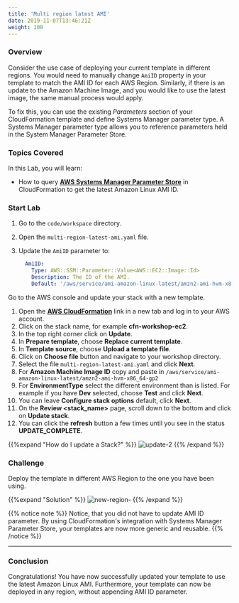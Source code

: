 ```yaml
---
title: 'Multi region latest AMI'
date: 2019-11-07T13:46:21Z
weight: 100
---
```


### Overview
Consider the use case of deploying your current template in different regions. You would need to manually change `AmiID`
property in your template to match the AMI ID for each AWS Region. Similarly, if there is an update to the Amazon Machine
Image, and you would like to use the latest image, the same manual process would apply.

To fix this, you can use the existing _Parameters_ section of your CloudFormation template and define Systems Manager parameter
type. A Systems Manager parameter type allows you to reference parameters held in the System Manager Parameter Store.

### Topics Covered
In this Lab, you will learn:

+ How to query **[AWS Systems Manager Parameter Store](https://aws.amazon.com/blogs/compute/query-for-the-latest-amazon-linux-ami-ids-using-aws-systems-manager-parameter-store/)** in CloudFormation to get the latest Amazon Linux AMI ID.

### Start Lab

1. Go to the `code/workspace` directory.
1. Open the `multi-region-latest-ami.yaml` file.
1. Update the `AmiID` parameter to:

    ```yaml
      AmiID:
        Type: AWS::SSM::Parameter::Value<AWS::EC2::Image::Id>
        Description: The ID of the AMI.
        Default: '/aws/service/ami-amazon-linux-latest/amzn2-ami-hvm-x86_64-gp2'
   ```

Go to the AWS console and update your stack with a new template.

1. Open the **[AWS CloudFormation](https://console.aws.amazon.com/cloudformation)** link in a new tab and log in to your AWS account.
1. Click on the stack name, for example **cfn-workshop-ec2**.
1. In the top right corner click on **Update**.
1. In **Prepare template**, choose **Replace current template**.
1. In **Template source**, choose **Upload a template file**.
1. Click on **Choose file** button and navigate to your workshop directory.
1. Select the file `multi-region-latest-ami.yaml` and click **Next**.
1. For **Amazon Machine Image ID** copy and paste in `/aws/service/ami-amazon-linux-latest/amzn2-ami-hvm-x86_64-gp2`
1. For **EnvironmentType** select the different environment than is listed. For example if you have **Dev** selected, choose **Test** and click **Next**.
1. You can leave **Configure stack options** default, click **Next**.
1. On the **Review <stack_name>** page, scroll down to the bottom and click on **Update stack**.
1. You can click the **refresh** button a few times until you see in the status **UPDATE_COMPLETE**.

{{%expand "How do I update a Stack?" %}}
![update-2](multi-region-latest-ami/update-2.gif)
{{% /expand %}}

### Challenge
Deploy the template in different AWS Region to the one you have been using.

{{%expand "Solution" %}}
![new-region-](multi-region-latest-ami/new-region-1.gif)
{{% /expand %}}

{{% notice note %}}
Notice, that you did not have to update AMI ID parameter. By using CloudFormation's integration with Systems
Manager Parameter Store, your templates are now more generic and reusable.
{{% /notice %}}

---
### Conclusion

Congratulations! You have now successfully updated your template to use the latest Amazon Linux AMI. Furthermore, your
template can now be deployed in any region, without appending AMI ID parameter.
